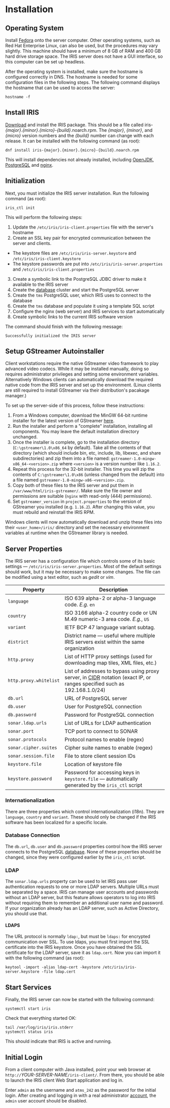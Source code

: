 # Installation

## Operating System

Install [Fedora] onto the server computer.  Other operating systems, such as Red
Hat Enterprise Linux, can also be used, but the procedures may vary slightly.
This machine should have a minimum of 8 GB of RAM and 400 GB hard drive storage
space.  The IRIS server does not have a GUI interface, so this computer can be
set up headless.

After the operating system is installed, make sure the hostname is configured
correctly in DNS.  The hostname is needed for some configuration files in the
following steps.  The following command displays the hostname that can be used
to access the server:
```
hostname -f
```

## Install IRIS

[Download] and install the IRIS package.  This should be a file called
iris-_{major}_._{minor}_._{micro}_-_{build}_.noarch.rpm.  The _{major}_,
_{minor}_, and _{micro}_ version numbers and the _{build}_ number can change
with each release.  It can be installed with the following command (as root):
```
dnf install iris-{major}.{minor}.{micro}-{build}.noarch.rpm
```

This will install dependencies not already installed, including [OpenJDK],
[PostgreSQL] and [nginx].

## Initialization

Next, you must initialize the IRIS server installation.  Run the following
command (as root):
```
iris_ctl init
```

This will perform the following steps:

1. Update the `/etc/iris/iris-client.properties` file with the server's hostname
2. Create an SSL key pair for encrypted communication between the server and
   clients.
 - The keystore files are `/etc/iris/iris-server.keystore` and
   `/etc/iris/iris-client.keystore`
 - The keystore passwords are put into `/etc/iris/iris-server.properties` and
   `/etc/iris/iris-client.properties`
3. Create a symbolic link to the PostgreSQL JDBC driver to make it available to
   the IRIS server
4. Create the [database] cluster and start the PostgreSQL server
5. Create the `tms` PostgreSQL user, which IRIS uses to connect to the database
6. Create the `tms` database and populate it using a template SQL script
7. Configure the nginx (web server) and IRIS services to start automatically
8. Create symbolic links to the current IRIS software version

The command should finish with the following message:
```
Successfully initialized the IRIS server
```

## Setup GStreamer Autoinstaller

Client workstations require the native GStreamer video framework to play
advanced video codecs.  While it may be installed manually, doing so requires
administrator privileges and setting some environment variables.  Alternatively
Windows clients can automatically download the required native code from the
IRIS server and set up the environment.  (Linux clients are still required to
install GStreamer via their distribution's pacakage manager.)

To set up the server-side of this process, follow these instructions:

1. From a Windows computer, download the MinGW 64-bit runtime installer for
   the latest version of GStreamer [here](https://gstreamer.freedesktop.org/download/).
2. Run the installer and perform a "complete" installation, installing all
   components.  You may leave the default installation directory unchanged.
3. Once the installer is complete, go to the installation directory 
   (`C:\gstreamer\1.0\x86_64` by default).  Take all the contents of that
   directory (which should include bin, etc, include, lib, libexec, and share
   subdirectories) and zip them into a file named:
   `gstreamer-1.0-mingw-x86_64-<version>.zip` where `<version>` is a version
   number like `1.16.2`.
4. Repeat this process for the 32-bit installer.  This time you will zip the
   contents of `C:\gstreamer\1.0\x86` (unless changed from the default) into a
   file named `gstreamer-1.0-mingw-x86-<version>.zip`.
5. Copy both of these files to the IRIS server and put them in
   `/var/www/html/iris-gstreamer/`.  Make sure the file owner and permissions
   are suitable (`nginx` with read-only (444) permissions).
6. Set `gstreamer_version` in `project.properties` to the version of
   GStreamer you installed (e.g. `1.16.2`).  After changing this value, you
   must rebuild and reinstall the IRIS RPM.
   
Windows clients will now automatically download and unzip these files into
their `<user_home>/iris/` directory and set the necessary environment variables
at runtime when the GStreamer library is needed.

## Server Properties

The IRIS server has a configuration file which controls some of its basic
settings — `/etc/iris/iris-server.properties`.  Most of the default settings
should work, but it may be necessary to make some changes.  The file can be
modified using a text editor, such as _gedit_ or _vim_.

Property               | Description
-----------------------|-------------------------------------------------------
`language`             | ISO 639 alpha-2 or alpha-3 language code.  _E.g._ `en`
`country`              | ISO 3166 alpha-2 country code or UN M.49 numeric-3 area code.  _E.g._, `US`
`variant`              | IETF BCP 47 language variant subtag.
`district`             | District name — useful where multiple IRIS servers exist within the same organization
`http.proxy`           | List of HTTP proxy settings (used for downloading map tiles, XML files, etc.)
`http.proxy.whitelist` | List of addresses to bypass using proxy server, in [CIDR] notation (exact IP, or ranges specified such as 192.168.1.0/24)
`db.url`               | URL of PostgreSQL server
`db.user`              | User for PostgreSQL connection
`db.password`          | Password for PostgreSQL connection
`sonar.ldap.urls`      | List of URLs for LDAP authentication
`sonar.port`           | TCP port to connect to SONAR
`sonar.protocols`      | Protocol names to enable (regex)
`sonar.cipher.suites`  | Cipher suite names to enable (regex)
`sonar.session.file`   | File to store client session IDs
`keystore.file`        | Location of keystore file
`keystore.password`    | Password for accessing keys in `keystore.file` — automatically generated by the `iris_ctl` script

### Internationalization

There are three properties which control internationalization (i18n).  They are
`language`, `country` and `variant`.  These should only be changed if the IRIS
software has been localized for a specific locale.

### Database Connection

The `db.url`, `db.user` and `db.password` properties control how the IRIS server
connects to the PostgreSQL [database].  None of these properties should be
changed, since they were configured earlier by the `iris_ctl` script.

### LDAP

The `sonar.ldap.urls` property can be used to let IRIS pass user authentication
requests to one or more LDAP servers.  Multiple URLs must be separated by a
space.  IRIS can manage user accounts and passwords without an LDAP server, but
this feature allows operators to log into IRIS without requiring them to
remember an additional user name and password.  If your organization already has
an LDAP server, such as Active Directory, you should use that.

#### LDAPS

The URL protocol is normally `ldap:`, but must be `ldaps:` for encrypted
communication over SSL.  To use ldaps, you must first import the SSL certificate
into the IRIS keystore.  Once you have obtained the SSL certificate for the LDAP
server, save it as `ldap.cert`.  Now you can import it with the following
command (as root):
```
keytool -import -alias ldap-cert -keystore /etc/iris/iris-server.keystore -file ldap.cert
```

## Start Services

Finally, the IRIS server can now be started with the following command:
```
systemctl start iris
```

Check that everything started OK:
```
tail /var/log/iris/iris.stderr
systemctl status iris
```

This should indicate that IRIS is active and running.

## Initial Login

From a client computer with Java installed, point your web browser at
`http://`_YOUR-SERVER-NAME_`/iris-client/`.  From there, you should be able to
launch the IRIS client Web Start application and log in.

Enter `admin` as the username and `atms_242` as the password for the initial
login.  After creating and logging in with a real administrator [account], the
`admin` user account should be disabled.


[account]: users.html
[CIDR]: https://en.wikipedia.org/wiki/Classless_Inter-Domain_Routing
[database]: database.html
[Download]: http://iris.dot.state.mn.us/rpms/
[Fedora]: http://fedoraproject.org
[nginx]: https://nginx.org/en/
[OpenJDK]: http://openjdk.java.net
[PostgreSQL]: http://www.postgresql.org
